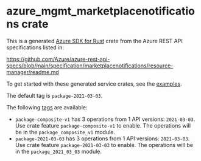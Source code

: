 # azure_mgmt_marketplacenotifications crate

This is a generated [Azure SDK for Rust](https://github.com/Azure/azure-sdk-for-rust) crate from the Azure REST API specifications listed in:

https://github.com/Azure/azure-rest-api-specs/blob/main/specification/marketplacenotifications/resource-manager/readme.md

To get started with these generated service crates, see the [examples](https://github.com/Azure/azure-sdk-for-rust/blob/main/services/README.md#examples).

The default tag is `package-2021-03-03`.

The following [tags](https://github.com/Azure/azure-sdk-for-rust/blob/main/services/tags.md) are available:

- `package-composite-v1` has 3 operations from 1 API versions: `2021-03-03`. Use crate feature `package-composite-v1` to enable. The operations will be in the `package_composite_v1` module.
- `package-2021-03-03` has 3 operations from 1 API versions: `2021-03-03`. Use crate feature `package-2021-03-03` to enable. The operations will be in the `package_2021_03_03` module.